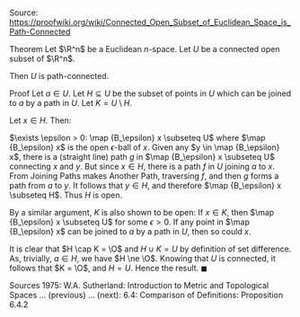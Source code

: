 # 

Source: https://proofwiki.org/wiki/Connected_Open_Subset_of_Euclidean_Space_is_Path-Connected

Theorem
Let $\R^n$ be a Euclidean $n$-space.
Let $U$ be a connected open subset of $\R^n$.

Then $U$ is path-connected.


Proof
Let $a \in U$.
Let $H \subseteq U$ be the subset of points in $U$ which can be joined to $a$ by a path in $U$.
Let $K = U \setminus H$.

Let $x \in H$.
Then:

$\exists \epsilon > 0: \map {B_\epsilon} x \subseteq U$
where $\map {B_\epsilon} x$ is the open $\epsilon$-ball of $x$.
Given any $y \in \map {B_\epsilon} x$, there is a (straight line) path $g$ in $\map {B_\epsilon} x \subseteq U$ connecting $x$ and $y$.
But since $x \in H$, there is a path $f$ in $U$ joining $a$ to $x$.
From Joining Paths makes Another Path, traversing $f$, and then $g$ forms a path from $a$ to $y$.
It follows that $y \in H$, and therefore $\map {B_\epsilon} x \subseteq H$.
Thus $H$ is open.

By a similar argument, $K$ is also shown to be open:
If $x \in K$, then $\map {B_\epsilon} x \subseteq U$ for some $\epsilon > 0$.
If any point in $\map {B_\epsilon} x$ can be joined to $a$ by a path in $U$, then so could $x$.

It is clear that $H \cap K = \O$ and $H \cup K = U$ by definition of set difference.
As, trivially, $a \in H$, we have $H \ne \O$.
Knowing that $U$ is connected, it follows that $K = \O$, and $H = U$.
Hence the result.
$\blacksquare$


Sources
1975: W.A. Sutherland: Introduction to Metric and Topological Spaces ... (previous) ... (next): $6.4$: Comparison of Definitions: Proposition $6.4.2$




